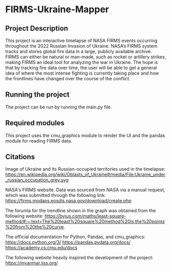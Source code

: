 # FIRMS-Ukraine-Mapper


## Project Description

This project is an interactive timelapse of NASA FIRMS events occurring throughout the 2022 Russian Invasion of Ukraine. NASA’s FIRMS system
tracks and stores global fire data in a large, publicly available archive. FIRMS can either be natural or man-made, such as rocket or artillery strikes, making FIRMS an ideal tool for analyzing the war in Ukraine. The hope is that by tracking fire data over time, the user will be able to get a general idea of where the most intense fighting is currently taking place and how the frontlines have changed over the course of the conflict.

## Running the project

The project can be run by running the main.py file.

## Required modules

This project uses the cmu_graphics module to render the UI and the pandas module for reading FIRMS data.

## Citations
Image of Ukraine and its Russian-occupied territories used in the timelapse:
https://en.wikipedia.org/wiki/Oblasts_of_Ukraine#/media/File:Ukraine_under_russian_occupation_grey.svg

NASA's FIRMS website. Data was sourced from NASA via a manual request, which was submitted through the following link:
https://firms.modaps.eosdis.nasa.gov/download/create.php

The forumla for the trendline shown in the graph was obtained from the following website:
https://byjus.com/maths/least-square-method/#:~:text=The%20least%20square%20method%20is,the%20points%20from%20the%20curve.

The official documentation for Python, Pandas, and cmu_graphics:
https://docs.python.org/3/ 
https://pandas.pydata.org/docs/ 
https://academy.cs.cmu.edu/docs 

The following website heavily inspired the development of the project:
https://myanmar.iiss.org/

